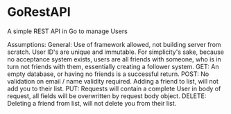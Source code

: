 # GoRestAPI
A simple REST API in Go to manage Users

Assumptions:
General:
  Use of framework allowed, not building server from scratch.
  User ID's are unique and immutable.
  For simplicity's sake, because no acceptance system exists, users are all friends with someone, who is in turn not friends with them, essentially creating a follower system.
GET:
  An empty database, or having no friends is a successful return.
POST:
  No validation on email / name validity required.
  Adding a friend to list, will not add you to their list.
PUT:
  Requests will contain a complete User in body of request, all fields will be overwritten by request body object.
DELETE:
  Deleting a friend from list, will not delete you from their list.
